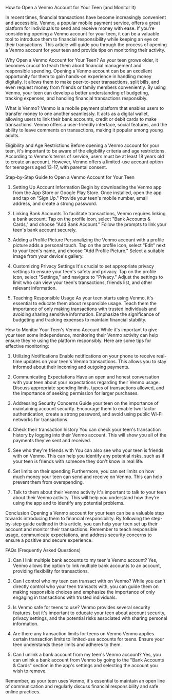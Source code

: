 How to Open a Venmo Account for Your Teen (and Monitor It)

In recent times, financial transactions have become increasingly convenient and accessible. Venmo, a popular mobile payment service, offers a great platform for individuals to send and receive money with ease. If you're considering opening a Venmo account for your teen, it can be a valuable tool to introduce them to financial responsibility while keeping an eye on their transactions. This article will guide you through the process of opening a Venmo account for your teen and provide tips on monitoring their activity.

Why Open a Venmo Account for Your Teen?
As your teen grows older, it becomes crucial to teach them about financial management and responsible spending. Opening a Venmo account can be an excellent opportunity for them to gain hands-on experience in handling money digitally. It allows them to make peer-to-peer transactions, split bills, and even request money from friends or family members conveniently. By using Venmo, your teen can develop a better understanding of budgeting, tracking expenses, and handling financial transactions responsibly.

What is Venmo?
Venmo is a mobile payment platform that enables users to transfer money to one another seamlessly. It acts as a digital wallet, allowing users to link their bank accounts, credit or debit cards to make transactions. Venmo offers a user-friendly interface, social features, and the ability to leave comments on transactions, making it popular among young adults.

Eligibility and Age Restrictions
Before opening a Venmo account for your teen, it's important to be aware of the eligibility criteria and age restrictions. According to Venmo's terms of service, users must be at least 18 years old to create an account. However, Venmo offers a limited-use account option for teenagers aged 13-17, with parental consent.

Step-by-Step Guide to Open a Venmo Account for Your Teen
1. Setting Up Account Information
Begin by downloading the Venmo app from the App Store or Google Play Store. Once installed, open the app and tap on "Sign Up." Provide your teen's mobile number, email address, and create a strong password.

2. Linking Bank Accounts
To facilitate transactions, Venmo requires linking a bank account. Tap on the profile icon, select "Bank Accounts & Cards," and choose "Add Bank Account." Follow the prompts to link your teen's bank account securely.

3. Adding a Profile Picture
Personalizing the Venmo account with a profile picture adds a personal touch. Tap on the profile icon, select "Edit" next to your teen's name, and choose "Add Profile Picture." Select a suitable image from your device's gallery.

4. Customizing Privacy Settings
It's crucial to set appropriate privacy settings to ensure your teen's safety and privacy. Tap on the profile icon, select "Settings," and navigate to "Privacy." Adjust the settings to limit who can view your teen's transactions, friends list, and other relevant information.

5. Teaching Responsible Usage
As your teen starts using Venmo, it's essential to educate them about responsible usage. Teach them the importance of only making transactions with trusted individuals and avoiding sharing sensitive information. Emphasize the significance of budgeting and tracking expenses to maintain financial stability.


How to Monitor Your Teen's Venmo Account
While it's important to give your teen some independence, monitoring their Venmo activity can help ensure they're using the platform responsibly. Here are some tips for effective monitoring:
1. Utilizing Notifications
Enable notifications on your phone to receive real-time updates on your teen's Venmo transactions. This allows you to stay informed about their incoming and outgoing payments.

2. Communicating Expectations
Have an open and honest conversation with your teen about your expectations regarding their Venmo usage. Discuss appropriate spending limits, types of transactions allowed, and the importance of seeking permission for larger purchases.

3. Addressing Security Concerns
Guide your teen on the importance of maintaining account security. Encourage them to enable two-factor authentication, create a strong password, and avoid using public Wi-Fi networks for transactions.

4. Check their transaction history
You can check your teen's transaction history by logging into their Venmo account. This will show you all of the payments they've sent and received.

5. See who they're friends with
You can also see who your teen is friends with on Venmo. This can help you identify any potential risks, such as if your teen is friends with someone they don't know in real life.

6. Set limits on their spending
Furthermore, you can set limits on how much money your teen can send and receive on Venmo. This can help prevent them from overspending.

7. Talk to them about their Venmo activity
It's important to talk to your teen about their Venmo activity. This will help you understand how they're using the app and to identify any potential problems.

Conclusion
Opening a Venmo account for your teen can be a valuable step towards introducing them to financial responsibility. By following the step-by-step guide outlined in this article, you can help your teen set up their account and monitor their transactions. Remember to teach responsible usage, communicate expectations, and address security concerns to ensure a positive and secure experience.

FAQs (Frequently Asked Questions)
1. Can I link multiple bank accounts to my teen's Venmo account?
Yes, Venmo allows the option to link multiple bank accounts to an account, providing flexibility for transactions.

2. Can I control who my teen can transact with on Venmo?
While you can't directly control who your teen transacts with, you can guide them on making responsible choices and emphasize the importance of only engaging in transactions with trusted individuals.

3. Is Venmo safe for teens to use?
Venmo provides several security features, but it's important to educate your teen about account security, privacy settings, and the potential risks associated with sharing personal information.

4. Are there any transaction limits for teens on Venmo
Venmo applies certain transaction limits to limited-use accounts for teens. Ensure your teen understands these limits and adheres to them.

5. Can I unlink a bank account from my teen's Venmo account?
Yes, you can unlink a bank account from Venmo by going to the "Bank Accounts & Cards" section in the app's settings and selecting the account you wish to remove.

Remember, as your teen uses Venmo, it's essential to maintain an open line of communication and regularly discuss financial responsibility and safe online practices.
